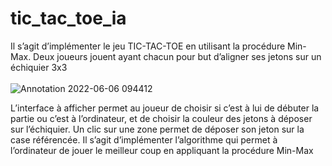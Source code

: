 # tic_tac_toe_ia
Il s’agit d’implémenter le jeu TIC-TAC-TOE en utilisant la procédure Min-Max. Deux joueurs jouent ayant chacun pour but d’aligner ses jetons sur un échiquier 3x3
<br><br>
![Annotation 2022-06-06 094412](https://user-images.githubusercontent.com/62157910/172117958-31ce9b74-4a03-4967-bc5c-45b312ec073c.png)

L’interface à afficher permet au joueur de choisir si c’est à lui de débuter la partie ou c’est à l’ordinateur, et de choisir la couleur des jetons à déposer sur l’échiquier. Un clic sur une zone permet de déposer son jeton sur la case référencée. Il s’agit d’implémenter l’algorithme qui permet à l’ordinateur de jouer le meilleur coup en appliquant la procédure Min-Max
